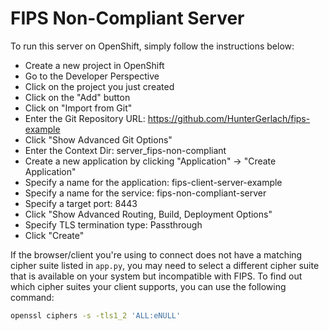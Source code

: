 # FIPS Non-Compliant Server

To run this server on OpenShift, simply follow the instructions below:

- Create a new project in OpenShift
- Go to the Developer Perspective
- Click on the project you just created
- Click on the "Add" button
- Click on "Import from Git"
- Enter the Git Repository URL: <https://github.com/HunterGerlach/fips-example>
- Click "Show Advanced Git Options"
- Enter the Context Dir: server_fips-non-compliant
- Create a new application by clicking "Application" -> "Create Application"
- Specify a name for the application: fips-client-server-example
- Specify a name for the service: fips-non-compliant-server
- Specify a target port: 8443
- Click "Show Advanced Routing, Build, Deployment Options"
- Specify TLS termination type: Passthrough
- Click "Create"

If the browser/client you're using to connect does not have a matching cipher suite listed in `app.py`, you may need to select a different cipher suite that is available on your system but incompatible with FIPS. To find out which cipher suites your client supports, you can use the following command:

```bash
openssl ciphers -s -tls1_2 'ALL:eNULL'
```
